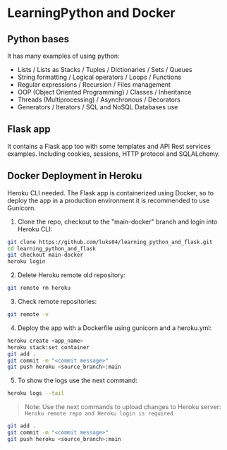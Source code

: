 # LearningPython and Docker

## Python bases
It has many examples of using python:
- Lists / Lists as Stacks / Tuples / Dictionaries / Sets / Queues
- String formatting / Logical operators / Loops / Functions
- Regular expressions / Recursion / Files management
- OOP (Object Oriented Programming) / Classes / Inheritance
- Threads (Multiprocessing) / Asynchronous / Decorators
- Generators / Iterators / SQL and NoSQL Databases use

## Flask app
It contains a Flask app too with some templates and API Rest services examples. 
Including cookies, sessions, HTTP protocol and SQLALchemy.

## Docker Deployment in Heroku
Heroku CLI needed.
The Flask app is containerized using Docker, so to deploy the app in a production environment it is recommended to use Gunicorn.

1. Clone the repo, checkout to the "main-docker" branch and login into Heroku CLI:
```sh
git clone https://github.com/luks04/learning_python_and_flask.git
cd learning_python_and_flask
git checkout main-docker
heroku login
```
2. Delete Heroku remote old repository:
```sh
git remote rm heroku
```
3. Check remote repositories:
```sh
git remote -v
```
4. Deploy the app with a Dockerfile using gunicorn and a heroku.yml:
```sh
heroku create <app_name>
heroku stack:set container
git add .
git commit -m "<commit message>"
git push heroku <source_branch>:main
```
5. To show the logs use the next command:
```sh
heroku logs --tail
```

> Note: Use the next commands to upload changes to Heroku server: 
`Heroku remote repo and Heroku login is required`
```sh
git add .
git commit -m "<commit message>"
git push heroku <source_branch>:main
```